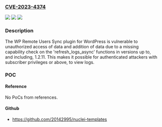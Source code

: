 ### [CVE-2023-4374](https://cve.mitre.org/cgi-bin/cvename.cgi?name=CVE-2023-4374)
![](https://img.shields.io/static/v1?label=Product&message=WP%20Remote%20Users%20Sync&color=blue)
![](https://img.shields.io/static/v1?label=Version&message=*%3C%3D%201.2.11%20&color=brighgreen)
![](https://img.shields.io/static/v1?label=Vulnerability&message=CWE-862%20Missing%20Authorization&color=brighgreen)

### Description

The WP Remote Users Sync plugin for WordPress is vulnerable to unauthorized access of data and addition of data due to a missing capability check on the 'refresh_logs_async' functions in versions up to, and including, 1.2.11. This makes it possible for authenticated attackers with subscriber privileges or above, to view logs.

### POC

#### Reference
No PoCs from references.

#### Github
- https://github.com/20142995/nuclei-templates

